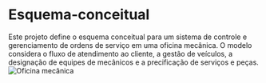 # Esquema-conceitual
Este projeto define o esquema conceitual para um sistema de controle e gerenciamento de ordens de serviço em uma oficina mecânica. O modelo considera o fluxo de atendimento ao cliente, a gestão de veículos, a designação de equipes de mecânicos e a precificação de serviços e peças.
![Oficina mecânica](https://github.com/user-attachments/assets/8646dfe2-821d-4a7f-b76a-73b4423e0732)
